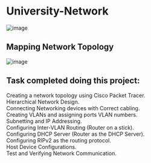 # University-Network


![image](https://github.com/Siraj458/University-Network/assets/47959852/ea47046a-8ceb-4781-99d7-664fb45b556f)

## Mapping Network Topology

![image](https://github.com/Siraj458/University-Network/assets/47959852/e10ce135-8d10-4d86-8591-a48d12f24132)


## Task completed doing this project:
Creating a network topology using Cisco Packet Tracer. <br>
Hierarchical Network Design. <br>
Connecting Networking devices with Correct cabling. <br>
Creating VLANs and assigning ports VLAN numbers. <br>
Subnetting and IP Addressing. <br>
Configuring Inter-VLAN Routing (Router on a stick). <br>
Configuring DHCP Server (Router as the DHCP Server). <br>
Configuring RIPv2 as the routing protocol. <br>
Host Device Configurations.  <br>
Test and Verifying Network Communication.  <br>

